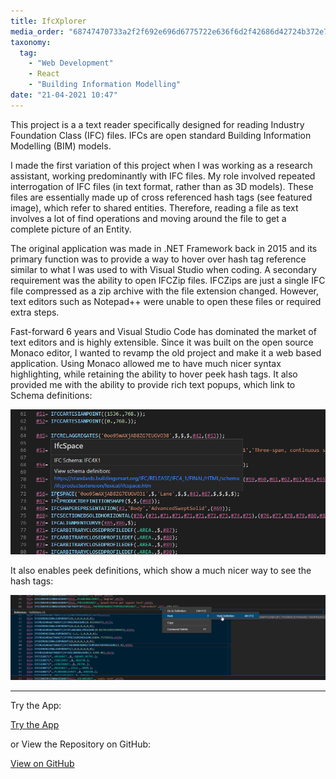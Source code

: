 ```yaml
---
title: IfcXplorer
media_order: "68747470733a2f2f692e696d6775722e636f6d2f42686d42724b372e706e67.png,68747470733a2f2f692e696d6775722e636f6d2f7a766b74726f572e706e67.png"
taxonomy:
  tag:
    - "Web Development"
    - React
    - "Building Information Modelling"
date: "21-04-2021 10:47"
---
```


This project is a a text reader specifically designed for reading Industry Foundation Class (IFC) files. IFCs are open standard Building Information Modelling (BIM) models.

I made the first variation of this project when I was working as a research assistant, working predominantly with IFC files. My role involved repeated interrogation of IFC files (in text format, rather than as 3D models). These files are essentially made up of cross referenced hash tags (see featured image), which refer to shared entities. Therefore, reading a file as text involves a lot of find operations and moving around the file to get a complete picture of an Entity.

The original application was made in .NET Framework back in 2015 and its primary function was to provide a way to hover over hash tag reference similar to what I was used to with Visual Studio when coding. A secondary requirement was the ability to open IFCZip files. IFCZips are just a single IFC file compressed as a zip archive with the file extension changed. However, text editors such as Notepad++ were unable to open these files or required extra steps.

Fast-forward 6 years and Visual Studio Code has dominated the market of text editors and is highly extensible. Since it was built on the open source Monaco editor, I wanted to revamp the old project and make it a web based application. Using Monaco allowed me to have much nicer syntax highlighting, while retaining the ability to hover peek hash tags. It also provided me with the ability to provide rich text popups, which link to Schema definitions:

![screenshot](/projects/ifcxplorer/feature.png)

It also enables peek definitions, which show a much nicer way to see the hash tags:

![screenshot](/projects/ifcxplorer/1.png)

---

Try the App:

<a class="btn btn-secondary" href="https://gcoulby.github.io/IfcXplorer/"  target="_blank" rel="noopener noreferrer"><i class="fa fa-globe-europe"></i> Try the App</a>

or View the Repository on GitHub:

<a class="btn btn-secondary" href="https://github.com/gcoulby/IfcXplorer"  target="_blank" rel="noopener noreferrer"><i class="fab fa-github"></i> View on GitHub</a>
